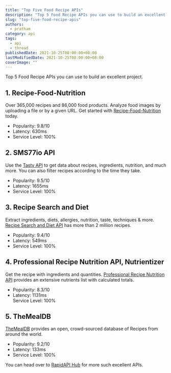 ```yaml
---
title: "Top Five Food Recipe APIs"
description: "Top 5 Food Recipe APIs you can use to build an excellent project."
slug: "top-five-food-recipe-apis"
authors:
  - pratham
category: api
tags:
  - api
  - thread
publishedDate: 2021-10-25T08:00:00+08:00
lastModifiedDate: 2021-10-25T08:00:00+08:00
coverImage: ""
---
```


<Lead>
  Top 5 Food Recipe APIs you can use to build an excellent project.
</Lead>

## 1. Recipe-Food-Nutrition

Over 365,000 recipes and 86,000 food products. Analyze food images by uploading a file or by a given URL. Get started with [Recipe-Food-Nutrition](https://rapidapi.com/spoonacular/api/recipe-food-nutrition/?utm_source=guides.rapidapi.com&utm_medium=DevRel&utm_campaign=DevRel) today. 

- Popularity: 9.8/10
- Latency: 630ms
- Service Level: 100%   

## 2. SMS77io API

Use the [Tasty API](https://rapidapi.com/apidojo/api/tasty/?utm_source=guides.rapidapi.com&utm_medium=DevRel&utm_campaign=DevRel) to get data about recipes, ingredients, nutrition, and much more. You can also filter recipes according to the time they take.

- Popularity: 9.5/10
- Latency: 1655ms
- Service Level: 100% 

## 3. Recipe Search and Diet

Extract ingredients, diets, allergies, nutrition, taste, techniques & more. [Recipe Search and Diet API](https://rapidapi.com/edamam/api/recipe-search-and-diet/?utm_source=guides.rapidapi.com&utm_medium=DevRel&utm_campaign=DevRel) has more than 2 million recipes.

- Popularity: 9.4/10
- Latency: 549ms
- Service Level: 100%

## 4. Professional Recipe Nutrition API, Nutrientizer

Get the recipe with ingredients and quantities. [Professional Recipe Nutrition API](https://rapidapi.com/cloudpronouncer/api/professional-recipe-nutrition-api-nutrientizer/?utm_source=guides.rapidapi.com&utm_medium=DevRel&utm_campaign=DevRel) provides an extensive nutrients list with calculated totals.

- Popularity: 8.3/10
- Latency: 1131ms  
Service Level: 100%

## 5. TheMealDB

[TheMealDB](https://rapidapi.com/thecocktaildb/api/themealdb/?utm_source=guides.rapidapi.com&utm_medium=DevRel&utm_campaign=DevRel) provides an open, crowd-sourced database of Recipes from around the world.

- Popularity: 9.2/10
- Latency: 133ms
- Service Level: 100%  

You can head over to [RapidAPI Hub](https://rapidapi.com/?utm_source=guides.rapidapi.com&utm_medium=DevRel&utm_campaign=DevRel) for more such excellent APIs. 
